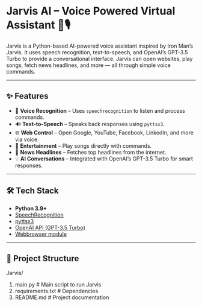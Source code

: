 # Jarvis AI – Voice Powered Virtual Assistant 🤖🎙️  

Jarvis is a Python-based AI-powered voice assistant inspired by Iron Man’s Jarvis. It uses speech recognition, text-to-speech, and OpenAI’s GPT-3.5 Turbo to provide a conversational interface. Jarvis can open websites, play songs, fetch news headlines, and more — all through simple voice commands.  

---

## ✨ Features  

- 🎤 **Voice Recognition** – Uses `speechrecognition` to listen and process commands.  
- 🔊 **Text-to-Speech** – Speaks back responses using `pyttsx3`.  
- 🌐 **Web Control** – Open Google, YouTube, Facebook, LinkedIn, and more via voice.  
- 🎵 **Entertainment** – Play songs directly with commands.  
- 📰 **News Headlines** – Fetches top headlines from the internet.  
- 💡 **AI Conversations** – Integrated with OpenAI’s GPT-3.5 Turbo for smart responses.  

---

## 🛠️ Tech Stack  

- **Python 3.9+**  
- [SpeechRecognition](https://pypi.org/project/SpeechRecognition/)  
- [pyttsx3](https://pypi.org/project/pyttsx3/)  
- [OpenAI API (GPT-3.5 Turbo)](https://platform.openai.com/)  
- [Webbrowser module](https://docs.python.org/3/library/webbrowser.html)  

---

## 📂 Project Structure  
Jarvis/
1) main.py # Main script to run Jarvis
2) requirements.txt # Dependencies
3) README.md # Project documentation

